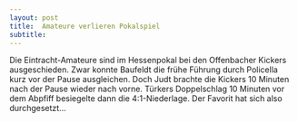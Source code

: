 ```yaml
---
layout: post
title:  Amateure verlieren Pokalspiel
subtitle:  
---
```


Die Eintracht-Amateure sind im Hessenpokal bei den Offenbacher Kickers ausgeschieden. Zwar konnte Baufeldt die frühe Führung durch Policella kurz vor der Pause ausgleichen. Doch Judt brachte die Kickers 10 Minuten nach der Pause wieder nach vorne. Türkers Doppelschlag 10 Minuten vor dem Abpfiff besiegelte dann die 4:1-Niederlage. Der Favorit hat sich also durchgesetzt...


